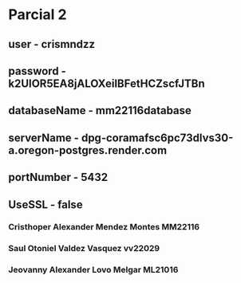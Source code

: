 # Parcial 2
## user - crismndzz
## password - k2UIOR5EA8jALOXeilBFetHCZscfJTBn
## databaseName - mm22116database
## serverName - dpg-coramafsc6pc73dlvs30-a.oregon-postgres.render.com
## portNumber - 5432
## UseSSL - false

### Cristhoper Alexander Mendez Montes MM22116
### Saul Otoniel Valdez Vasquez vv22029
### Jeovanny Alexander Lovo Melgar ML21016